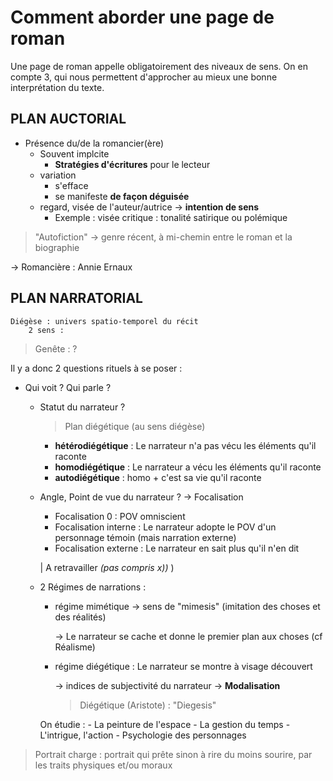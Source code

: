 # Comment aborder une page de roman

Une page de roman appelle obligatoirement des niveaux de sens. On en compte 3, qui nous permettent d'approcher au mieux une bonne interprétation du texte.

## PLAN AUCTORIAL

- Présence du/de la romancier(ère)
    - Souvent implcite
        - **Stratégies d'écritures** pour le lecteur
    - variation
        - s'efface
        - se manifeste **de façon déguisée**
    - regard, visée de l'auteur/autrice -> **intention de sens**
        - Exemple : visée critique : tonalité satirique ou polémique


> "Autofiction" -> genre récent, à mi-chemin entre le roman et la biographie


-> Romancière : Annie Ernaux

## PLAN NARRATORIAL


    Diégèse : univers spatio-temporel du récit
        2 sens : 

> Genête : ?

Il y a donc 2 questions rituels à se poser :

- Qui voit ? Qui parle ?
    - Statut du narrateur ?
        > Plan diégétique (au sens diégèse)
        - **hétérodiégétique** : Le narrateur n'a pas vécu les éléments qu'il raconte
        - **homodiégétique** : Le narrateur a vécu les éléments qu'il raconte
        - **autodiégétique** : homo + c'est sa vie qu'il raconte

    - Angle, Point de vue du narrateur ? -> Focalisation
        - Focalisation 0 : POV omniscient
        - Focalisation interne : Le narrateur adopte le POV d'un personnage témoin (mais narration externe)
        - Focalisation externe : Le narrateur en sait plus qu'il n'en dit

        | A retravailler *(pas compris x))* )

    - 2 Régimes de narrations :
        - régime mimétique -> sens de "mimesis" (imitation des choses et des réalités)
            
            -> Le narrateur se cache et donne le premier plan aux choses (cf Réalisme)

        - régime diégétique : Le narrateur se montre à visage découvert

            -> indices de subjectivité du narrateur -> **Modalisation**

            > Diégétique (Aristote) : "Diegesis"

        
        On étudie :
            - La peinture de l'espace
            - La gestion du temps
            - L'intrigue, l'action
            - Psychologie des personnages

> Portrait charge : portrait qui prête sinon à rire du moins sourire, par les traits physiques et/ou moraux

